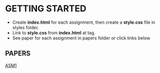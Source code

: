 # GETTING STARTED

- Create **index.html** for each assignment, then create a **style.css** file in styles folder.
- Link to **style.css** from **index.html** at <head> tag.
- See paper for each assignment in papers folder or click links below

## PAPERS

[ASM1](https://www.facebook.com/groups/courseraandudemyvietnamese/permalink/916950616671718/)
